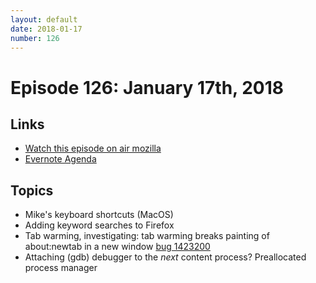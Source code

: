 ```yaml
---
layout: default
date: 2018-01-17
number: 126
---
```


# Episode 126: January 17th, 2018

## Links
* [Watch this episode on air mozilla](https://air.mozilla.org/the-joy-of-coding-episode-126/)
* [Evernote Agenda](https://www.evernote.com/l/AbLVMtSyZddO_qTWhtxOFUtPO6L99v0zT6M)

## Topics

* Mike's keyboard shortcuts (MacOS)
* Adding keyword searches to Firefox
* Tab warming, investigating: tab warming breaks painting of about:newtab in a new window [bug 1423200](https://bugzilla.mozilla.org/show_bug.cgi?id=1423200)
* Attaching (gdb) debugger to the *next* content process? Preallocated process manager





